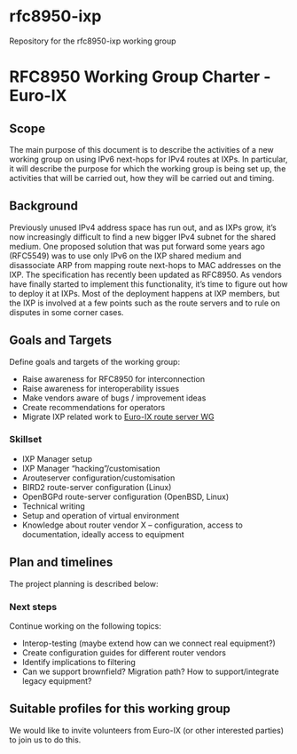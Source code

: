 # rfc8950-ixp
Repository for the rfc8950-ixp working group

# RFC8950 Working Group Charter - Euro-IX

## Scope

The main purpose of this document is to describe the activities of a new working group on using IPv6 next-hops for IPv4 routes at IXPs. In particular, it will describe the purpose for which the working group is being set up, the activities that will be carried out, how they will be carried out and timing.

## Background

Previously unused IPv4 address space has run out, and as IXPs grow, it’s now increasingly difficult to find a new bigger IPv4 subnet for the shared medium. One proposed solution that was put forward some years ago (RFC5549) was to use only IPv6 on the IXP shared medium and disassociate ARP from mapping route next-hops to MAC addresses on the IXP. The specification has recently been updated as RFC8950.
As vendors have finally started to implement this functionality, it’s time to figure out how to deploy it at IXPs. Most of the deployment happens at IXP members, but the IXP is involved at a few points such as the route servers and to rule on disputes in some corner cases.

## Goals and Targets

Define goals and targets of the working group:

 * Raise awareness for RFC8950 for interconnection
 * Raise awareness for interoperability issues
 * Make vendors aware of bugs / improvement ideas
 * Create recommendations for operators
 * Migrate IXP related work to [Euro-IX route server WG](https://github.com/euro-ix/route-server-wg)


### Skillset

 * IXP Manager setup
 * IXP Manager “hacking”/customisation
 * Arouteserver configuration/customisation
 * BIRD2 route-server configuration (Linux)
 * OpenBGPd route-server configuration (OpenBSD, Linux)
 * Technical writing
 * Setup and operation of virtual environment
 * Knowledge about router vendor X – configuration, access to documentation, ideally access to equipment

## Plan and timelines

The project planning is described below:

### Next steps

Continue working on the following topics:

 * Interop-testing (maybe extend how can we connect real equipment?)
 * Create configuration guides for different router vendors
 * Identify implications to filtering
 * Can we support brownfield? Migration path? How to support/integrate legacy equipment?

## Suitable profiles for this working group

We would like to invite volunteers from Euro-IX (or other interested parties) to join us to do this. 
